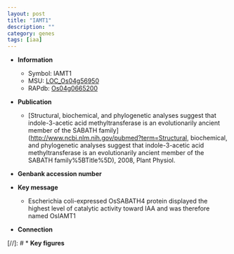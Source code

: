 ```yaml
---
layout: post
title: "IAMT1"
description: ""
category: genes
tags: [iaa]
---
```


* **Information**  
    + Symbol: IAMT1  
    + MSU: [LOC_Os04g56950](http://rice.uga.edu/cgi-bin/ORF_infopage.cgi?orf=LOC_Os04g56950)  
    + RAPdb: [Os04g0665200](https://rapdb.dna.affrc.go.jp/locus/?name=Os04g0665200)  

* **Publication**  
    + [Structural, biochemical, and phylogenetic analyses suggest that indole-3-acetic acid methyltransferase is an evolutionarily ancient member of the SABATH family](http://www.ncbi.nlm.nih.gov/pubmed?term=Structural, biochemical, and phylogenetic analyses suggest that indole-3-acetic acid methyltransferase is an evolutionarily ancient member of the SABATH family%5BTitle%5D), 2008, Plant Physiol.

* **Genbank accession number**  

* **Key message**  
    + Escherichia coli-expressed OsSABATH4 protein displayed the highest level of catalytic activity toward IAA and was therefore named OsIAMT1

* **Connection**  

[//]: # * **Key figures**  


